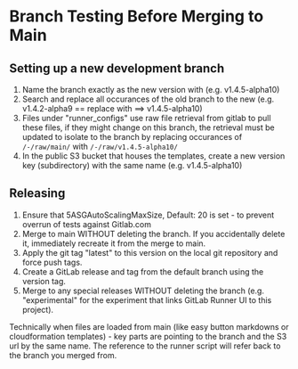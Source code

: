 
# Branch Testing Before Merging to Main

## Setting up a new development branch
1. Name the branch exactly as the new version with  (e.g. v1.4.5-alpha10)
2. Search and replace all occurances of the old branch to the new (e.g. v1.4.2-alpha9 == replace with ==> v1.4.5-alpha10)
3. Files under "runner_configs" use raw file retrieval from gitlab to pull these files, if they might change on this branch, the retrieval must be updated to isolate to the branch by replacing occurances of `/-/raw/main/` with `/-/raw/v1.4.5-alpha10/`
4. In the public S3 bucket that houses the templates, create a new version key (subdirectory) with the same name (e.g. v1.4.5-alpha10)

## Releasing
1. Ensure that 5ASGAutoScalingMaxSize, Default: 20 is set - to prevent overrun of tests against Gitlab.com
1. Merge to main WITHOUT deleting the branch.  If you accidentally delete it, immediately recreate it from the merge to main.
2. Apply the git tag "latest" to this version on the local git repository and force push tags.
3. Create a GitLab release and tag from the default branch using the version tag.
4. Merge to any special releases WITHOUT deleting the branch (e.g. "experimental" for the experiment that links GitLab Runner UI to this project).


Technically when files are loaded from main (like easy button markdowns or cloudformation templates) - key parts are pointing to the branch and the S3 url by the same name. The reference to the runner script will refer back to the branch you merged from.